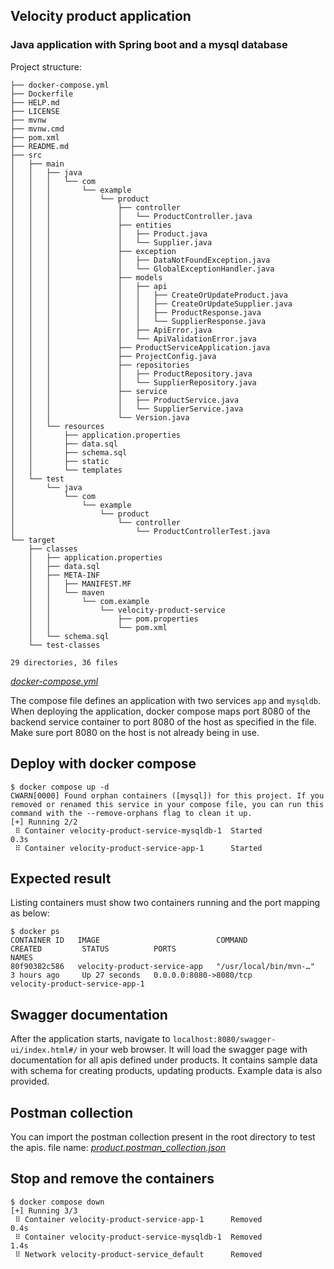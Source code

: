 ## Velocity product application
### Java application with Spring boot and a mysql database

Project structure:
```
├── docker-compose.yml
├── Dockerfile
├── HELP.md
├── LICENSE
├── mvnw
├── mvnw.cmd
├── pom.xml
├── README.md
├── src
│   ├── main
│   │   ├── java
│   │   │   └── com
│   │   │       └── example
│   │   │           └── product
│   │   │               ├── controller
│   │   │               │   └── ProductController.java
│   │   │               ├── entities
│   │   │               │   ├── Product.java
│   │   │               │   └── Supplier.java
│   │   │               ├── exception
│   │   │               │   ├── DataNotFoundException.java
│   │   │               │   └── GlobalExceptionHandler.java
│   │   │               ├── models
│   │   │               │   ├── api
│   │   │               │   │   ├── CreateOrUpdateProduct.java
│   │   │               │   │   ├── CreateOrUpdateSupplier.java
│   │   │               │   │   ├── ProductResponse.java
│   │   │               │   │   └── SupplierResponse.java
│   │   │               │   ├── ApiError.java
│   │   │               │   └── ApiValidationError.java
│   │   │               ├── ProductServiceApplication.java
│   │   │               ├── ProjectConfig.java
│   │   │               ├── repositories
│   │   │               │   ├── ProductRepository.java
│   │   │               │   └── SupplierRepository.java
│   │   │               ├── service
│   │   │               │   ├── ProductService.java
│   │   │               │   └── SupplierService.java
│   │   │               └── Version.java
│   │   └── resources
│   │       ├── application.properties
│   │       ├── data.sql
│   │       ├── schema.sql
│   │       ├── static
│   │       └── templates
│   └── test
│       └── java
│           └── com
│               └── example
│                   └── product
│                       └── controller
│                           └── ProductControllerTest.java
└── target
    ├── classes
    │   ├── application.properties
    │   ├── data.sql
    │   ├── META-INF
    │   │   ├── MANIFEST.MF
    │   │   └── maven
    │   │       └── com.example
    │   │           └── velocity-product-service
    │   │               ├── pom.properties
    │   │               └── pom.xml
    │   └── schema.sql
    └── test-classes

29 directories, 36 files

```

[_docker-compose.yml_](docker-compose.yml)

The compose file defines an application with two services `app` and `mysqldb`.
When deploying the application, docker compose maps port 8080 of the backend service container to port 8080 of the host as specified in the file.
Make sure port 8080 on the host is not already being in use.

## Deploy with docker compose

```
$ docker compose up -d
CWARN[0000] Found orphan containers ([mysql]) for this project. If you removed or renamed this service in your compose file, you can run this command with the --remove-orphans flag to clean it up. 
[+] Running 2/2
 ⠿ Container velocity-product-service-mysqldb-1  Started                                                                                                                                              0.3s
 ⠿ Container velocity-product-service-app-1      Started
```

## Expected result

Listing containers must show two containers running and the port mapping as below:
```
$ docker ps
CONTAINER ID   IMAGE                          COMMAND                  CREATED         STATUS          PORTS                               NAMES
80f90382c586   velocity-product-service-app   "/usr/local/bin/mvn-…"   3 hours ago     Up 27 seconds   0.0.0.0:8080->8080/tcp              velocity-product-service-app-1
```
## Swagger documentation
After the application starts, navigate to `localhost:8080/swagger-ui/index.html#/` in your web browser. It will load the swagger page with documentation for all apis defined under products. It contains sample data with schema for creating products, updating products. Example data is also provided.

## Postman collection
You can import the postman collection present in the root directory to test the apis. 
	file name: [_product.postman_collection.json_](product.postman_collection.json)

## Stop and remove the containers
```
$ docker compose down
[+] Running 3/3
 ⠿ Container velocity-product-service-app-1      Removed                                                                                                                                              0.4s
 ⠿ Container velocity-product-service-mysqldb-1  Removed                                                                                                                                              1.4s
 ⠿ Network velocity-product-service_default      Removed  
```
